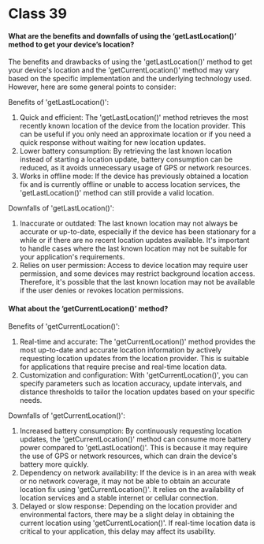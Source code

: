 # Class 39


#### What are the benefits and downfalls of using the ‘getLastLocation()’ method to get your device’s location?
The benefits and drawbacks of using the 'getLastLocation()' method to get your device's location and the 'getCurrentLocation()' method may vary based on the specific implementation and the underlying technology used. However, here are some general points to consider:

Benefits of 'getLastLocation()':
1. Quick and efficient: The 'getLastLocation()' method retrieves the most recently known location of the device from the location provider. This can be useful if you only need an approximate location or if you need a quick response without waiting for new location updates.
2. Lower battery consumption: By retrieving the last known location instead of starting a location update, battery consumption can be reduced, as it avoids unnecessary usage of GPS or network resources.
3. Works in offline mode: If the device has previously obtained a location fix and is currently offline or unable to access location services, the 'getLastLocation()' method can still provide a valid location.

Downfalls of 'getLastLocation()':
1. Inaccurate or outdated: The last known location may not always be accurate or up-to-date, especially if the device has been stationary for a while or if there are no recent location updates available. It's important to handle cases where the last known location may not be suitable for your application's requirements.
2. Relies on user permission: Access to device location may require user permission, and some devices may restrict background location access. Therefore, it's possible that the last known location may not be available if the user denies or revokes location permissions.
#### What about the ‘getCurrentLocation()’ method?
Benefits of 'getCurrentLocation()':
1. Real-time and accurate: The 'getCurrentLocation()' method provides the most up-to-date and accurate location information by actively requesting location updates from the location provider. This is suitable for applications that require precise and real-time location data.
2. Customization and configuration: With 'getCurrentLocation()', you can specify parameters such as location accuracy, update intervals, and distance thresholds to tailor the location updates based on your specific needs.

Downfalls of 'getCurrentLocation()':
1. Increased battery consumption: By continuously requesting location updates, the 'getCurrentLocation()' method can consume more battery power compared to 'getLastLocation()'. This is because it may require the use of GPS or network resources, which can drain the device's battery more quickly.
2. Dependency on network availability: If the device is in an area with weak or no network coverage, it may not be able to obtain an accurate location fix using 'getCurrentLocation()'. It relies on the availability of location services and a stable internet or cellular connection.
3. Delayed or slow response: Depending on the location provider and environmental factors, there may be a slight delay in obtaining the current location using 'getCurrentLocation()'. If real-time location data is critical to your application, this delay may affect its usability.